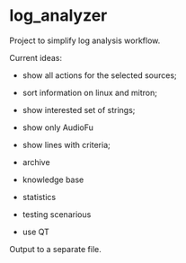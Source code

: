 # log_analyzer
Project to simplify log analysis workflow.

Current ideas:
- show all actions for the selected sources;
- sort information on linux and mitron;
- show interested set of strings;
- show only AudioFu
- show lines with criteria;
- archive
- knowledge base
- statistics
- testing scenarious

- use QT 

Output to a separate file.
